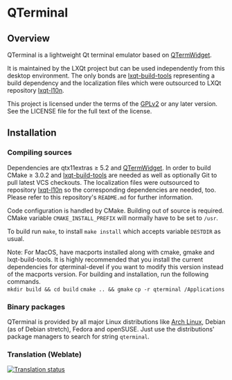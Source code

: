 # QTerminal

## Overview

QTerminal is a lightweight Qt terminal emulator based on [QTermWidget](https://github.com/lxqt/qtermwidget).

It is maintained by the LXQt project but can be used independently from this desktop environment. The only bonds are [lxqt-build-tools](https://github.com/lxqt/lxqt-build-tools) representing a build dependency and the localization files which were outsourced to LXQt repository [lxqt-l10n](https://github.com/lxqt/lxqt-l10n).

This project is licensed under the terms of the [GPLv2](https://www.gnu.org/licenses/gpl-2.0.en.html) or any later version. See the LICENSE file for the full text of the license.

## Installation

### Compiling sources

Dependencies are qtx11extras ≥ 5.2 and [QTermWidget](https://github.com/lxqt/qtermwidget).
In order to build CMake ≥ 3.0.2 and [lxqt-build-tools](https://github.com/lxqt/lxqt-build-tools) are needed as well as optionally Git to pull latest VCS checkouts. The localization files were outsourced to repository [lxqt-l10n](https://github.com/lxqt/lxqt-l10n) so the corresponding dependencies are needed, too. Please refer to this repository's `README.md` for further information.

Code configuration is handled by CMake. Building out of source is required. CMake variable `CMAKE_INSTALL_PREFIX` will normally have to be set to `/usr`.

To build run `make`, to install `make install` which accepts variable `DESTDIR` as usual.

Note: For MacOS, have macports installed along with cmake, gmake and lxqt-build-tools. It is highly recommended that you install the current dependencies for qterminal-devel if you want to modify this version instead of the macports version. For building and installation, run the following commands.</br>
  `mkdir build && cd build`
  `cmake .. && gmake`
  `cp -r qterminal /Applications`


### Binary packages

QTerminal is provided by all major Linux distributions like [Arch Linux](https://www.archlinux.org/packages/?q=qterminal), Debian (as of Debian stretch), Fedora and openSUSE.
Just use the distributions' package managers to search for string `qterminal`.


### Translation (Weblate)

<a href="https://weblate.lxqt.org/projects/lxqt/qterminal/">
<img src="https://weblate.lxqt.org/widgets/lxqt/-/qterminal/multi-auto.svg" alt="Translation status" />
</a>
